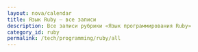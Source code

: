 ```yaml
---
layout: nova/calendar
title: Язык Ruby — все записи
description: Все записи рубрики «Язык программирования Ruby»
category_id: ruby
permalink: /tech/programming/ruby/all
---
```

